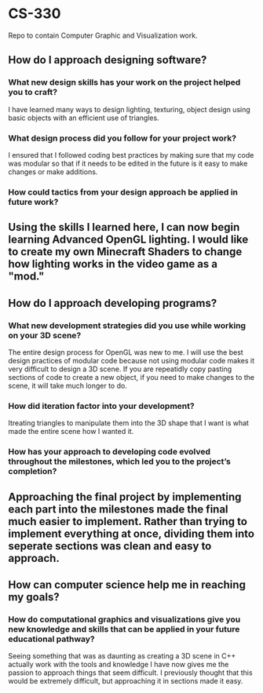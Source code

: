 # CS-330
Repo to contain Computer Graphic and Visualization work.

## How do I approach designing software?
### What new design skills has your work on the project helped you to craft?
I have learned many ways to design lighting, texturing, object design using basic objects with an efficient use of triangles.

### What design process did you follow for your project work?
I ensured that I followed coding best practices by making sure that my code was modular so that if it needs to be edited in the future
is it easy to make changes or make additions.

### How could tactics from your design approach be applied in future work?
Using the skills I learned here, I can now begin learning Advanced OpenGL lighting. I would like to create my own Minecraft
Shaders to change how lighting works in the video game as a "mod."
---
## How do I approach developing programs?
### What new development strategies did you use while working on your 3D scene?
The entire design process for OpenGL was new to me. I will use the best design practices of modular code because not using modular code
makes it very difficult to design a 3D scene. If you are repeatidly copy pasting sections of code to create a new object, if you need
to make changes to the scene, it will take much longer to do.

### How did iteration factor into your development?
Itreating triangles to manipulate them into the 3D shape that I want is what made the entire scene how I wanted it.

### How has your approach to developing code evolved throughout the milestones, which led you to the project’s completion?
Approaching the final project by implementing each part into the milestones made the final much easier to implement. Rather than 
trying to implement everything at once, dividing them into seperate sections was clean and easy to approach.
---
## How can computer science help me in reaching my goals?
### How do computational graphics and visualizations give you new knowledge and skills that can be applied in your future educational pathway?
Seeing something that was as daunting as creating a 3D scene in C++ actually work with the tools and knowledge I have now gives me the 
passion to approach things that seem difficult. I previously thought that this would be extremely difficult, but approaching it in
sections made it easy.
